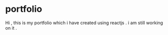 # portfolio
Hi , this is my portfolio which i have created using reactjs . i am still working on it .
